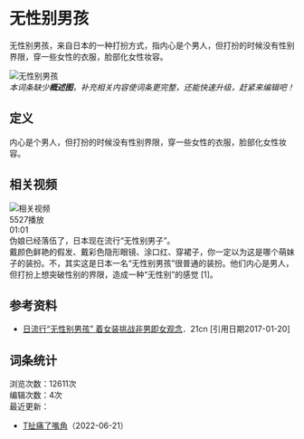 # 无性别男孩

无性别男孩，来自日本的一种打扮方式，指内心是个男人，但打扮的时候没有性别界限，穿一些女性的衣服，脸部化女性妆容。

![无性别男孩](https://bkssl.bdimg.com/resource/lemma/images/5fd55c22db8790899b5d.png)  
*本词条缺少**概述图**，补充相关内容使词条更完整，还能快速升级，赶紧来编辑吧！*

## 定义

内心是个男人，但打扮的时候没有性别界限，穿一些女性的衣服，脸部化女性妆容。

## 相关视频

![相关视频](https://bkimg.cdn.bcebos.com/smart/5fdf8db1cb1349540923e867041e8558d109b3dedc2a-bkimg-process,v_1,rw_16,rh_9,maxl_640,pad_1?x-bce-process=image/format,f_auto)  
5527播放  
01:01  
伪娘已经落伍了，日本现在流行“无性别男子”。  
戴颜色鲜艳的假发、戴彩色隐形眼镜、涂口红、穿裙子，你一定以为这是哪个萌妹子的装扮。不，其实这是日本一名“无性别男孩”很普通的装扮。他们内心是男人，但打扮上想突破性别的界限，造成一种“无性别”的感觉 [1]。

## 参考资料

- [日流行“无性别男孩” 着女装挑战非男即女观念](https://www.21cn.com)．21cn [引用日期2017-01-20]

## 词条统计

浏览次数：12611次  
编辑次数：4次  
最近更新：  
- [T扯痛了嘴角](https://usercenter/userpage?uk=bv8lV-8xAKPIwaKqNkPoRw&from=lemma "查看此用户资料")（2022-06-21）  
<!-- tcd_original_link https://baike.baidu.com/item/%E6%97%A0%E6%80%A7%E5%88%AB%E7%94%B7%E5%AD%A9/20392116 -->
